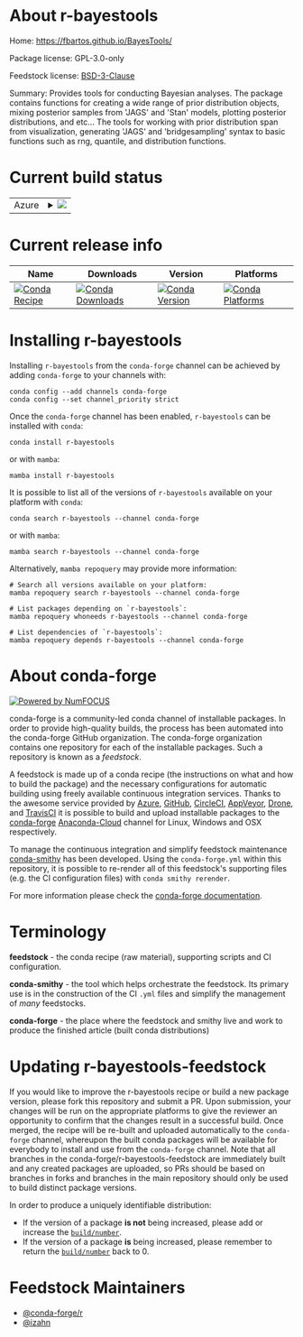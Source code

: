 About r-bayestools
==================

Home: https://fbartos.github.io/BayesTools/

Package license: GPL-3.0-only

Feedstock license: [BSD-3-Clause](https://github.com/conda-forge/r-bayestools-feedstock/blob/main/LICENSE.txt)

Summary: Provides tools for conducting Bayesian analyses. The package contains functions for creating a wide range of prior distribution objects, mixing posterior samples from 'JAGS' and 'Stan' models, plotting posterior distributions, and etc... The tools for working with prior distribution span from visualization, generating 'JAGS' and 'bridgesampling' syntax to basic functions such as rng, quantile, and distribution functions.

Current build status
====================


<table>
    
  <tr>
    <td>Azure</td>
    <td>
      <details>
        <summary>
          <a href="https://dev.azure.com/conda-forge/feedstock-builds/_build/latest?definitionId=13494&branchName=main">
            <img src="https://dev.azure.com/conda-forge/feedstock-builds/_apis/build/status/r-bayestools-feedstock?branchName=main">
          </a>
        </summary>
        <table>
          <thead><tr><th>Variant</th><th>Status</th></tr></thead>
          <tbody><tr>
              <td>linux_64_r_base4.0</td>
              <td>
                <a href="https://dev.azure.com/conda-forge/feedstock-builds/_build/latest?definitionId=13494&branchName=main">
                  <img src="https://dev.azure.com/conda-forge/feedstock-builds/_apis/build/status/r-bayestools-feedstock?branchName=main&jobName=linux&configuration=linux_64_r_base4.0" alt="variant">
                </a>
              </td>
            </tr><tr>
              <td>linux_64_r_base4.1</td>
              <td>
                <a href="https://dev.azure.com/conda-forge/feedstock-builds/_build/latest?definitionId=13494&branchName=main">
                  <img src="https://dev.azure.com/conda-forge/feedstock-builds/_apis/build/status/r-bayestools-feedstock?branchName=main&jobName=linux&configuration=linux_64_r_base4.1" alt="variant">
                </a>
              </td>
            </tr><tr>
              <td>osx_64_r_base4.0</td>
              <td>
                <a href="https://dev.azure.com/conda-forge/feedstock-builds/_build/latest?definitionId=13494&branchName=main">
                  <img src="https://dev.azure.com/conda-forge/feedstock-builds/_apis/build/status/r-bayestools-feedstock?branchName=main&jobName=osx&configuration=osx_64_r_base4.0" alt="variant">
                </a>
              </td>
            </tr><tr>
              <td>osx_64_r_base4.1</td>
              <td>
                <a href="https://dev.azure.com/conda-forge/feedstock-builds/_build/latest?definitionId=13494&branchName=main">
                  <img src="https://dev.azure.com/conda-forge/feedstock-builds/_apis/build/status/r-bayestools-feedstock?branchName=main&jobName=osx&configuration=osx_64_r_base4.1" alt="variant">
                </a>
              </td>
            </tr>
          </tbody>
        </table>
      </details>
    </td>
  </tr>
</table>

Current release info
====================

| Name | Downloads | Version | Platforms |
| --- | --- | --- | --- |
| [![Conda Recipe](https://img.shields.io/badge/recipe-r--bayestools-green.svg)](https://anaconda.org/conda-forge/r-bayestools) | [![Conda Downloads](https://img.shields.io/conda/dn/conda-forge/r-bayestools.svg)](https://anaconda.org/conda-forge/r-bayestools) | [![Conda Version](https://img.shields.io/conda/vn/conda-forge/r-bayestools.svg)](https://anaconda.org/conda-forge/r-bayestools) | [![Conda Platforms](https://img.shields.io/conda/pn/conda-forge/r-bayestools.svg)](https://anaconda.org/conda-forge/r-bayestools) |

Installing r-bayestools
=======================

Installing `r-bayestools` from the `conda-forge` channel can be achieved by adding `conda-forge` to your channels with:

```
conda config --add channels conda-forge
conda config --set channel_priority strict
```

Once the `conda-forge` channel has been enabled, `r-bayestools` can be installed with `conda`:

```
conda install r-bayestools
```

or with `mamba`:

```
mamba install r-bayestools
```

It is possible to list all of the versions of `r-bayestools` available on your platform with `conda`:

```
conda search r-bayestools --channel conda-forge
```

or with `mamba`:

```
mamba search r-bayestools --channel conda-forge
```

Alternatively, `mamba repoquery` may provide more information:

```
# Search all versions available on your platform:
mamba repoquery search r-bayestools --channel conda-forge

# List packages depending on `r-bayestools`:
mamba repoquery whoneeds r-bayestools --channel conda-forge

# List dependencies of `r-bayestools`:
mamba repoquery depends r-bayestools --channel conda-forge
```


About conda-forge
=================

[![Powered by
NumFOCUS](https://img.shields.io/badge/powered%20by-NumFOCUS-orange.svg?style=flat&colorA=E1523D&colorB=007D8A)](https://numfocus.org)

conda-forge is a community-led conda channel of installable packages.
In order to provide high-quality builds, the process has been automated into the
conda-forge GitHub organization. The conda-forge organization contains one repository
for each of the installable packages. Such a repository is known as a *feedstock*.

A feedstock is made up of a conda recipe (the instructions on what and how to build
the package) and the necessary configurations for automatic building using freely
available continuous integration services. Thanks to the awesome service provided by
[Azure](https://azure.microsoft.com/en-us/services/devops/), [GitHub](https://github.com/),
[CircleCI](https://circleci.com/), [AppVeyor](https://www.appveyor.com/),
[Drone](https://cloud.drone.io/welcome), and [TravisCI](https://travis-ci.com/)
it is possible to build and upload installable packages to the
[conda-forge](https://anaconda.org/conda-forge) [Anaconda-Cloud](https://anaconda.org/)
channel for Linux, Windows and OSX respectively.

To manage the continuous integration and simplify feedstock maintenance
[conda-smithy](https://github.com/conda-forge/conda-smithy) has been developed.
Using the ``conda-forge.yml`` within this repository, it is possible to re-render all of
this feedstock's supporting files (e.g. the CI configuration files) with ``conda smithy rerender``.

For more information please check the [conda-forge documentation](https://conda-forge.org/docs/).

Terminology
===========

**feedstock** - the conda recipe (raw material), supporting scripts and CI configuration.

**conda-smithy** - the tool which helps orchestrate the feedstock.
                   Its primary use is in the construction of the CI ``.yml`` files
                   and simplify the management of *many* feedstocks.

**conda-forge** - the place where the feedstock and smithy live and work to
                  produce the finished article (built conda distributions)


Updating r-bayestools-feedstock
===============================

If you would like to improve the r-bayestools recipe or build a new
package version, please fork this repository and submit a PR. Upon submission,
your changes will be run on the appropriate platforms to give the reviewer an
opportunity to confirm that the changes result in a successful build. Once
merged, the recipe will be re-built and uploaded automatically to the
`conda-forge` channel, whereupon the built conda packages will be available for
everybody to install and use from the `conda-forge` channel.
Note that all branches in the conda-forge/r-bayestools-feedstock are
immediately built and any created packages are uploaded, so PRs should be based
on branches in forks and branches in the main repository should only be used to
build distinct package versions.

In order to produce a uniquely identifiable distribution:
 * If the version of a package **is not** being increased, please add or increase
   the [``build/number``](https://docs.conda.io/projects/conda-build/en/latest/resources/define-metadata.html#build-number-and-string).
 * If the version of a package **is** being increased, please remember to return
   the [``build/number``](https://docs.conda.io/projects/conda-build/en/latest/resources/define-metadata.html#build-number-and-string)
   back to 0.

Feedstock Maintainers
=====================

* [@conda-forge/r](https://github.com/conda-forge/r/)
* [@izahn](https://github.com/izahn/)

